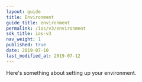 ```yaml
---
layout: guide
title: Environment
guide_title: environment
permalink: /ios/v3/environment
sdk_title: ios-v3
nav_weight: 1
published: true
date: 2019-07-10
last_modified_at: 2019-07-12
---
```


Here's something about setting up your environment.
